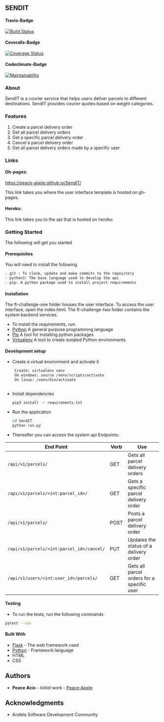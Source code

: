 ## SENDIT
#### Travis-Badge
[![Build Status](https://travis-ci.org/Peace-Apple/SendIT.svg?branch=ft-challenge-two)](https://travis-ci.org/Peace-Apple/SendIT)
#### Coveralls-Badge
[![Coverage Status](https://coveralls.io/repos/github/Peace-Apple/SendIT/badge.svg?branch=ft-challenge-two)](https://coveralls.io/github/Peace-Apple/SendIT?branch=ft-challenge-two)
#### Codeclimate-Badge
[![Maintainability](https://api.codeclimate.com/v1/badges/1c2a090696fb6dbedf32/maintainability)](https://codeclimate.com/github/Peace-Apple/SendIT/maintainability)

### About
SendIT is a courier service that helps users deliver parcels to different destinations. SendIT
provides courier quotes based on weight categories.

### Features
1. Create a parcel delivery order
2. Get all parcel delivery orders
3. Get a specific parcel delivery order
4. Cancel a parcel delivery order
5. Get all parcel delivery orders made by a specific user

### Links

#### Gh-pages:  
https://peace-apple.github.io/SendIT/

This link takes you where the user interface template is hosted on gh-pages.

#### Heroku:    

This link takes you to the api that is hosted on heroku.

### Getting Started 
The following will get you started
#### Prerequisites
You will need to install the following

```bash
- git : To clone, update and make commits to the repository
- python3: The base language used to develop the api
- pip: A python package used to install project requirements
```
#### Installation
The ft-challenge-one folder houses the user interface. To access the user interface, open the index.html.
The ft-challenge-two folder contains the system backend services.
- To install the requirements, run:
- [Python](https://www.python.org/) A general purpose programming language
- [Pip](https://pypi.org/project/pip/) A tool for installing python packages
- [Virtualenv](https://virtualenv.pypa.io/en/stable/)  A tool to create isolated Python environments

#### Development setup
- Create a virtual environment and activate it
    ```bash
     Create: virtualenv venv
     On windows: source /venv/scripts/activate
     On linux: /venv/bin/activate
     
    ```
- Install dependencies 
    ```bash
    pip3 install -r requirements.txt
    ```
- Run the application
    ```bash
    cd SendIT
    python run.py
    ```
- Thereafter you can access the system api Endpoints:

| End Point                                           | Verb |Use                                       |
| ----------------------------------------------------|------|------------------------------------------|
|`/api/v1/parcels/`                                   |GET   |Gets all parcel delivery orders           |
|`/api/v1/parcels/<int:parcel_id>/`                   |GET   |Gets a specific parcel delivery order     |
|`/api/v1/parcels/`                                   |POST  |Posts a parcel delivery order             |
|`/api/v1/parcels/<int:parcel_id>/cancel/`            |PUT   |Updates the status of a delivery order    |
|`/api/v1/users/<int:user_id>/parcels/`               |GET   |Gets all parcel orders for a specific user|

#### Testing

- To run the tests, run the following commands

```bash
pytest --cov 
```

#### Built With

* [Flask](http://flask.pocoo.org/docs/1.0/) - The web framework used
* [Python](https://www.python.org/) - Framework language
* HTML
* CSS

## Authors

* **Peace Acio** - *Initial work* - [Peace-Apple](https://github.com/Peace-Apple)

## Acknowledgments

* Andela Software Development Community







